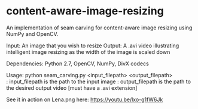 # content-aware-image-resizing
An implementation of seam carving for content-aware image resizing using NumPy and OpenCV.

Input:  An image that you wish to resize
Output: A .avi video illustrating intelligent image resizing as the width of the image is scaled down

Dependencies:
Python 2.7, OpenCV, NumPy, DivX codecs

Usage:
python seam_carving.py <input_filepath> <output_filepath>       
: input_filepath  is the path to the input image
: output_filepath is the path to the desired output video [must have a .avi extension]

See it in action on Lena.png here:
https://youtu.be/lxo-g1fW6Jk
